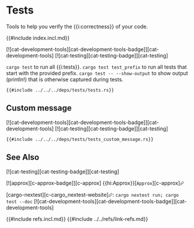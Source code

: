 # Tests

Tools to help you verify the {{i:correctness}} of your code.

{{#include index.incl.md}}

[![cat-development-tools][cat-development-tools-badge]][cat-development-tools]   [![cat-testing][cat-testing-badge]][cat-testing]

`cargo test` to run all {{i:tests}}.
`cargo test test_prefix` to run all tests that start with the provided prefix.
`cargo test -- --show-output` to show output (println!) that is otherwise captured during tests.

```rust,editable
{{#include ../../../deps/tests/tests.rs}}
```

## Custom message

[![cat-development-tools][cat-development-tools-badge]][cat-development-tools]   [![cat-testing][cat-testing-badge]][cat-testing]

```rust,editable
{{#include ../../../deps/tests/tests_custom_message.rs}}
```

## See Also

[![cat-testing][cat-testing-badge]][cat-testing]

[![approx][c-approx-badge]][c-approx]  {{hi:Approx}}[`Approx`][c-approx]⮳

[cargo-nextest][c-cargo_nextest-website]⮳: `cargo nextest run; cargo test --doc`  [![cat-development-tools][cat-development-tools-badge]][cat-development-tools]

{{#include refs.incl.md}}
{{#include ../../refs/link-refs.md}}
